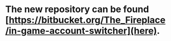 # The new repository can be found [https://bitbucket.org/The_Fireplace/in-game-account-switcher](here).
